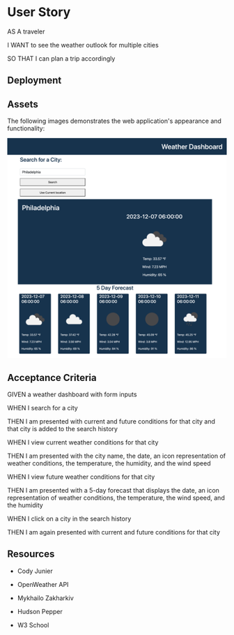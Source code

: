 # User Story 

AS A traveler

I WANT to see the weather outlook for multiple cities

SO THAT I can plan a trip accordingly



## Deployment 





## Assets


The following images demonstrates the web application's appearance and functionality:



![screenshot](/Assets/weatherAPP.png)





## Acceptance Criteria 


GIVEN a weather dashboard with form inputs

WHEN I search for a city

THEN I am presented with current and future 
conditions for that city and that city is added to the search history

WHEN I view current weather conditions for that city

THEN I am presented with the city name, the date, an icon representation of weather conditions, the temperature, the humidity, and the wind speed

WHEN I view future weather conditions for that city

THEN I am presented with a 5-day forecast that displays the date, an icon representation of weather conditions, the temperature, the wind speed, and the humidity

WHEN I click on a city in the search history

THEN I am again presented with current and future conditions for that city


## Resources

* Cody Junier 

* OpenWeather API

* Mykhailo Zakharkiv

* Hudson Pepper

* W3 School
